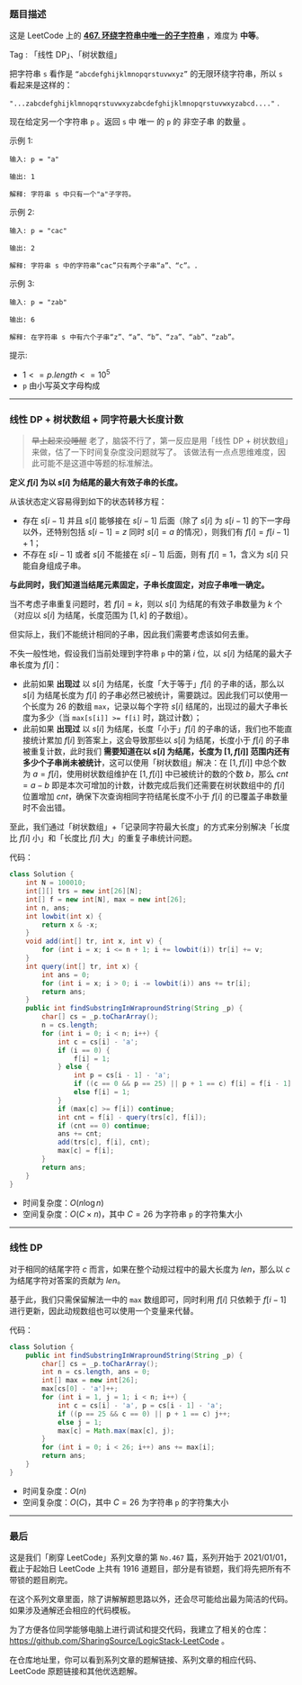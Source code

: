### 题目描述

这是 LeetCode 上的 **[467. 环绕字符串中唯一的子字符串](https://leetcode.cn/problems/unique-substrings-in-wraparound-string/solution/by-ac_oier-qteu/)** ，难度为 **中等**。

Tag : 「线性 DP」、「树状数组」



把字符串 `s` 看作是 `“abcdefghijklmnopqrstuvwxyz”` 的无限环绕字符串，所以 `s` 看起来是这样的：

`"...zabcdefghijklmnopqrstuvwxyzabcdefghijklmnopqrstuvwxyzabcd...."` . 

现在给定另一个字符串 `p` 。返回 `s` 中 唯一 的 `p` 的 非空子串 的数量 。 

示例 1:
```
输入: p = "a"

输出: 1

解释: 字符串 s 中只有一个"a"子字符。
```
示例 2:
```
输入: p = "cac"

输出: 2

解释: 字符串 s 中的字符串“cac”只有两个子串“a”、“c”。.
```
示例 3:
```
输入: p = "zab"

输出: 6

解释: 在字符串 s 中有六个子串“z”、“a”、“b”、“za”、“ab”、“zab”。
```

提示:
* $1 <= p.length <= 10^5$
* `p` 由小写英文字母构成

---

### 线性 DP + 树状数组 + 同字符最大长度计数

> ~~早上起来没睡醒~~ 老了，脑袋不行了，第一反应是用「线性 DP + 树状数组」来做，估了一下时间复杂度没问题就写了。
该做法有一点点思维难度，因此可能不是这道中等题的标准解法。

**定义 $f[i]$ 为以 $s[i]$ 为结尾的最大有效子串的长度。** 

从该状态定义容易得到如下的状态转移方程：

* 存在 $s[i - 1]$ 并且 $s[i]$ 能够接在 $s[i - 1]$ 后面（除了 $s[i]$ 为 $s[i - 1]$ 的下一字母以外，还特别包括 $s[i - 1] = z$ 同时 $s[i] = a$ 的情况），则我们有 $f[i] = f[i - 1] + 1$；
* 不存在 $s[i - 1]$ 或者 $s[i]$ 不能接在 $s[i - 1]$ 后面，则有 $f[i] = 1$，含义为 $s[i]$ 只能自身组成子串。

**与此同时，我们知道当结尾元素固定，子串长度固定，对应子串唯一确定。**

当不考虑子串重复问题时，若 $f[i] = k$，则以 $s[i]$ 为结尾的有效子串数量为 $k$ 个（对应以 $s[i]$ 为结尾，长度范围为 $[1, k]$ 的子数组）。

但实际上，我们不能统计相同的子串，因此我们需要考虑该如何去重。

不失一般性地，假设我们当前处理到字符串 `p` 中的第 $i$ 位，以 $s[i]$ 为结尾的最大子串长度为 $f[i]$：

* 此前如果 **出现过** 以 $s[i]$ 为结尾，长度「大于等于」$f[i]$ 的子串的话，那么以 $s[i]$ 为结尾长度为 $f[i]$ 的子串必然已被统计，需要跳过。因此我们可以使用一个长度为 $26$ 的数组 `max`，记录以每个字符 $s[i]$ 结尾的，出现过的最大子串长度为多少（当 `max[s[i]] >= f[i]` 时，跳过计数）；
* 此前如果 **出现过** 以 $s[i]$ 为结尾，长度「小于」$f[i]$ 的子串的话，我们也不能直接统计累加 $f[i]$ 到答案上，这会导致那些以 $s[i]$ 为结尾，长度小于 $f[i]$ 的子串被重复计数，此时我们 **需要知道在以 $s[i]$ 为结尾，长度为 $[1, f[i]]$ 范围内还有多少个子串尚未被统计**，这可以使用「树状数组」解决：在 $[1, f[i]]$ 中总个数为 $a = f[i]$，使用树状数组维护在 $[1, f[i]]$ 中已被统计的数的个数 $b$，那么 $cnt = a - b$ 即是本次可增加的计数，计数完成后我们还需要在树状数组中的 $f[i]$ 位置增加 $cnt$，确保下次查询相同字符结尾长度不小于 $f[i]$ 的已覆盖子串数量时不会出错。

至此，我们通过「树状数组」+「记录同字符最大长度」的方式来分别解决「长度比 $f[i]$ 小」和「长度比 $f[i]$ 大」的重复子串统计问题。

代码：
```java
class Solution {
    int N = 100010;
    int[][] trs = new int[26][N];
    int[] f = new int[N], max = new int[26];
    int n, ans;
    int lowbit(int x) {
        return x & -x;
    }
    void add(int[] tr, int x, int v) {
        for (int i = x; i <= n + 1; i += lowbit(i)) tr[i] += v;
    }
    int query(int[] tr, int x) {
        int ans = 0;
        for (int i = x; i > 0; i -= lowbit(i)) ans += tr[i];
        return ans;
    }
    public int findSubstringInWraproundString(String _p) {
        char[] cs = _p.toCharArray();
        n = cs.length; 
        for (int i = 0; i < n; i++) {
            int c = cs[i] - 'a';
            if (i == 0) {
                f[i] = 1;
            } else {
                int p = cs[i - 1] - 'a';
                if ((c == 0 && p == 25) || p + 1 == c) f[i] = f[i - 1] + 1;
                else f[i] = 1;
            }
            if (max[c] >= f[i]) continue;
            int cnt = f[i] - query(trs[c], f[i]);
            if (cnt == 0) continue;
            ans += cnt;
            add(trs[c], f[i], cnt);
            max[c] = f[i];
        }
        return ans;
    }
}
```
* 时间复杂度：$O(n\log{n})$
* 空间复杂度：$O(C \times n)$，其中 $C = 26$ 为字符串 `p` 的字符集大小

---

### 线性 DP

对于相同的结尾字符 $c$ 而言，如果在整个动规过程中的最大长度为 $len$，那么以 $c$ 为结尾字符对答案的贡献为 $len$。

基于此，我们只需保留解法一中的 `max` 数组即可，同时利用 $f[i]$ 只依赖于 $f[i - 1]$ 进行更新，因此动规数组也可以使用一个变量来代替。

代码：
```java
class Solution {
    public int findSubstringInWraproundString(String _p) {
        char[] cs = _p.toCharArray();
        int n = cs.length, ans = 0;
        int[] max = new int[26];
        max[cs[0] - 'a']++;
        for (int i = 1, j = 1; i < n; i++) {
            int c = cs[i] - 'a', p = cs[i - 1] - 'a';
            if ((p == 25 && c == 0) || p + 1 == c) j++;
            else j = 1;
            max[c] = Math.max(max[c], j);
        }
        for (int i = 0; i < 26; i++) ans += max[i];
        return ans;
    }
}
```
* 时间复杂度：$O(n)$
* 空间复杂度：$O(C)$，其中 $C = 26$ 为字符串 `p` 的字符集大小

---

### 最后

这是我们「刷穿 LeetCode」系列文章的第 `No.467` 篇，系列开始于 2021/01/01，截止于起始日 LeetCode 上共有 1916 道题目，部分是有锁题，我们将先把所有不带锁的题目刷完。

在这个系列文章里面，除了讲解解题思路以外，还会尽可能给出最为简洁的代码。如果涉及通解还会相应的代码模板。

为了方便各位同学能够电脑上进行调试和提交代码，我建立了相关的仓库：https://github.com/SharingSource/LogicStack-LeetCode 。

在仓库地址里，你可以看到系列文章的题解链接、系列文章的相应代码、LeetCode 原题链接和其他优选题解。

